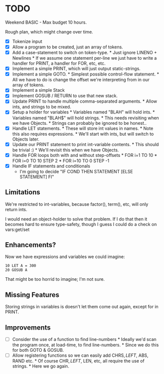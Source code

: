 # TODO

Weekend BASIC - Max budget 10 hours.

Rough plan, which might change over time.

* [x] Tokenize input
* [x] Allow a program to be created, just an array of tokens.
* [x] Add a case-statement to switch on token-type.
      * Just ignore LINENO + Newlines
      * If we assume one statement per-line we just have to write a handler for PRINT, a handler for FOR, etc, etc.
* [x] Implement a simple PRINT, which will just output static-strings.
* [x] Implement a simple GOTO.
      * Simplest possible control-flow statement.
      * All we have to do is change the offset we're interpreting from in our array of tokens.
* [x] Implement a simple Stack
* [x] Implement GOSUB / RETURN to use that new stack.
* [x] Update PRINT to handle multiple comma-separated arguments.
      * Allow ints, and strings to be mixed.
* [x] Setup a holder for variables
      * Variables named "BLAH" will hold ints.
      * Variables named "BLAH$" will hold strings.
         * This needs revisiting when we have Objects.
         * Strings can probably be ignored to be honest..
* [x] Handle LET statements.
      * These will store int values in names.
      * Note this also requires expressions.
         * We'll start with ints, but will switch to Objects later.
* [x] Update our PRINT statement to print int-variable contents.
      * This should be trivial :)
         * We'll revisit this when we have Objects.
* [x] Handle FOR loops both with and without step-offsets
      * FOR i=1 TO 10
      * FOR i=0 TO 10 STEP 2
      * FOR i=10 TO 0 STEP -1
* [x] Handle IF statements and conditionals
  * I'm going to decide "IF COND THEN STATEMENT [ELSE STATEMENT] FI"




## Limitations

We're restricted to int-variables, because factor(), term(), etc, will only
return ints.

I would need an object-holder to solve that problem.  If I do that then it
becomes hard to ensure type-safety, though I guess I could do a check on
vars:get/set




## Enhancements?

Now we have expressions and variables we could imagine:

    10 LET A = 300
    20 GOSUB A

That might be too horrid to imagine; I'm not sure.




## Missing Features

Storing strings in variables is doesn't let them come out again, except
for in PRINT.




## Improvements

* [ ] Consider the use of a function to find line-numbers
      * Ideally we'd scan the program once, at load-time, to find line-numbers.
         * Since we do this for both GOTO & GOSUB.
* [ ] Allow registering functions so we can easily add CHRS$, LEFT$, ABS, RAND etc.   * Of course CHR$, LEFT$, LEN, etc, all require the use of strings.
      * Here we go again.
